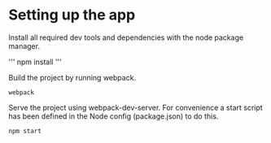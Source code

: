 # Setting up the app

Install all required dev tools and dependencies with the node package manager.

'''
npm install
'''

Build the project by running webpack.

```
webpack
```

Serve the project using webpack-dev-server. For convenience a start script has been defined in the Node config (package.json) to do this.

```
npm start
```

